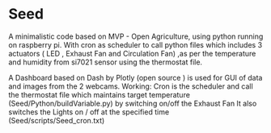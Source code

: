 # Seed
A minimalistic code based on MVP - Open Agriculture, using python running on raspberry pi.
With cron as scheduler to call python files which includes 3 actuators ( LED , Exhaust Fan and Circulation Fan) ,as per the temperature and humidity from si7021 sensor using the thermostat file.

A Dashboard based on Dash by Plotly (open source ) is used for GUI of data and images from the 2 webcams.
Working:
Cron is the scheduler and call the thermostat file which maintains target temperature (Seed/Python/buildVariable.py) by switching on/off the Exhaust Fan
It also switches the Lights on / off at the specified time (Seed/scripts/Seed_cron.txt)